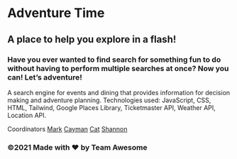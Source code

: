 # Adventure Time

## A place to help you explore in a flash!

### Have you ever wanted to find search for something fun to do without having to perform multiple searches at once? Now you can! Let’s adventure!

A search engine for events and dining that provides information for decision making and adventure planning.
Technologies used: JavaScript, CSS, HTML, Tailwind, Google Places Library, Ticketmaster API, Weather API, Location API.

Coordinators 
[Mark](https://github.com/mjos7)
[Cayman](https://github.com/MaziveVelocity)
[Cat](https://github.com/cat-bh)
[Shannon](https://github.com/ShannonDukes)

### ©️2021 Made with ❤️ by Team Awesome
